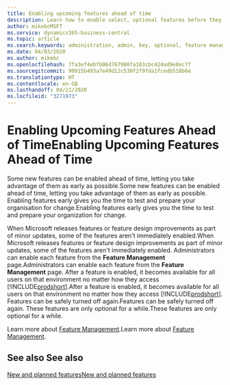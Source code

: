 ```yaml
---
title: Enabling upcoming features ahead of time
description: Learn how to enable select, optional features before they become mandatory.
author: mikebcMSFT
ms.service: dynamics365-business-central
ms.topic: article
ms.search.keywords: administration, admin, key, optional, feature management, early access, preview
ms.date: 04/03/2020
ms.author: mikebc
ms.openlocfilehash: 7fa3ef4ebfb06d767980fa183cbc424ad9e8ec7f
ms.sourcegitcommit: 99915b493a7e49d12c530f2f9fda1fcedb518b6e
ms.translationtype: HT
ms.contentlocale: en-GB
ms.lasthandoff: 04/21/2020
ms.locfileid: "3271973"
---
```

# <a name="enabling-upcoming-features-ahead-of-time"></a><span data-ttu-id="dea5e-103">Enabling Upcoming Features Ahead of Time</span><span class="sxs-lookup"><span data-stu-id="dea5e-103">Enabling Upcoming Features Ahead of Time</span></span>

<span data-ttu-id="dea5e-104">Some new features can be enabled ahead of time, letting you take advantage of them as early as possible.</span><span class="sxs-lookup"><span data-stu-id="dea5e-104">Some new features can be enabled ahead of time, letting you take advantage of them as early as possible.</span></span> <span data-ttu-id="dea5e-105">Enabling features early gives you the time to test and prepare your organisation for change.</span><span class="sxs-lookup"><span data-stu-id="dea5e-105">Enabling features early gives you the time to test and prepare your organization for change.</span></span>

<span data-ttu-id="dea5e-106">When Microsoft releases features or feature design improvements as part of minor updates, some of the features aren't immediately enabled.</span><span class="sxs-lookup"><span data-stu-id="dea5e-106">When Microsoft releases features or feature design improvements as part of minor updates, some of the features aren't immediately enabled.</span></span> <span data-ttu-id="dea5e-107">Administrators can enable each feature from the **Feature Management** page.</span><span class="sxs-lookup"><span data-stu-id="dea5e-107">Administrators can enable each feature from the **Feature Management** page.</span></span> <span data-ttu-id="dea5e-108">After a feature is enabled, it becomes available for all users on that environment no matter how they access [!INCLUDE[prodshort](includes/prodshort.md)].</span><span class="sxs-lookup"><span data-stu-id="dea5e-108">After a feature is enabled, it becomes available for all users on that environment no matter how they access [!INCLUDE[prodshort](includes/prodshort.md)].</span></span> <span data-ttu-id="dea5e-109">Features can be safely turned off again.</span><span class="sxs-lookup"><span data-stu-id="dea5e-109">Features can be safely turned off again.</span></span> <span data-ttu-id="dea5e-110">These features are only optional for a while.</span><span class="sxs-lookup"><span data-stu-id="dea5e-110">These features are only optional for a while.</span></span>

<span data-ttu-id="dea5e-111">Learn more about [Feature Management](/dynamics365/business-central/dev-itpro/administration/feature-management).</span><span class="sxs-lookup"><span data-stu-id="dea5e-111">Learn more about [Feature Management](/dynamics365/business-central/dev-itpro/administration/feature-management).</span></span>  

## <a name="see-also"></a><span data-ttu-id="dea5e-112">See also </span><span class="sxs-lookup"><span data-stu-id="dea5e-112">See also</span></span>

[<span data-ttu-id="dea5e-113">New and planned features</span><span class="sxs-lookup"><span data-stu-id="dea5e-113">New and planned features</span></span>](https://aka.ms/Dynamics365ReleasePlan)  
